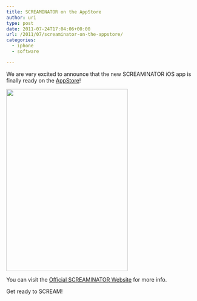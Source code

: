 ```yaml
---
title: SCREAMINATOR on the AppStore
author: uri
type: post
date: 2011-07-24T17:04:06+00:00
url: /2011/07/screaminator-on-the-appstore/
categories:
  - iphone
  - software

---
```

We are very excited to announce that the new SCREAMINATOR iOS app is finally ready on the [AppStore][1]!

[<img src="/wp-content/uploads/2011/07/mzl.eikxuuds.320x480-75.jpg" alt="" title="mzl.eikxuuds.320x480-75" width="320" height="480" class="aligncenter size-full wp-image-1249" />][1]

You can visit the [Official SCREAMINATOR Website][2] for more info.

Get ready to SCREAM!

 [1]: http://itunes.apple.com/us/app/screaminator/id449323739?ls=1&mt=8
 [2]: http://screaminator.urinieto.com/